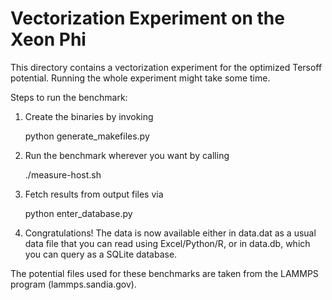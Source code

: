 Vectorization Experiment on the Xeon Phi
========================================

This directory contains a vectorization experiment for the optimized Tersoff
potential. Running the whole experiment might take some time.

Steps to run the benchmark:

1. Create the binaries by invoking

    python generate_makefiles.py <path-to-lammps-root>

2. Run the benchmark wherever you want by calling

    ./measure-host.sh

3. Fetch results from output files via

    python enter_database.py

4. Congratulations! The data is now available either in data.dat as a usual
   data file that you can read using Excel/Python/R, or in data.db, which
   you can query as a SQLite database.

The potential files used for these benchmarks are taken from the LAMMPS
program (lammps.sandia.gov).
